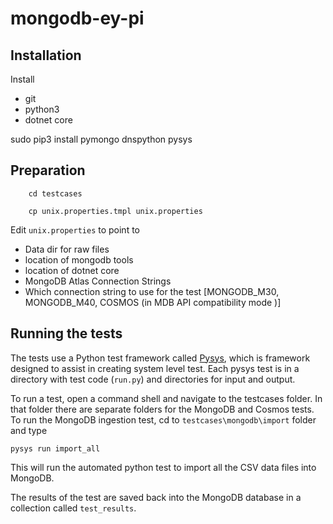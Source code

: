# mongodb-ey-pi

## Installation

Install

* git
* python3
* dotnet core

sudo pip3 install pymongo dnspython pysys

## Preparation

``` 
    cd testcases

    cp unix.properties.tmpl unix.properties
```

Edit `unix.properties` to point to

* Data dir for raw files
* location of mongodb tools
* location of dotnet core
* MongoDB Atlas Connection Strings
* Which connection string to use for the test [MONGODB_M30, MONGODB_M40, COSMOS (in MDB API compatibility mode  )]

## Running the tests

The tests use a Python test framework called [Pysys](https://github.com/pysys-test/pysys-test), which is framework designed to assist in creating system level test. Each pysys test is in a directory with test code (```run.py```) and directories for input and output.

To run a test, open a command shell and navigate to the testcases folder. In that folder there are separate folders for the MongoDB and Cosmos tests. To run the MongoDB ingestion test, cd to ```testcases\mongodb\import``` folder and type

```pysys run import_all```

This will run the automated python test to import all the CSV data files into MongoDB.

The results of the test are saved back into the MongoDB database in a collection called ```test_results```.


